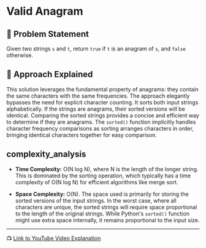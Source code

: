# Valid Anagram

## 📝 Problem Statement

Given two strings `s` and `t`, return `true` if `t` is an anagram of `s`, and `false` otherwise.

## 🤔 Approach Explained

This solution leverages the fundamental property of anagrams: they contain the same characters with the same frequencies.  The approach elegantly bypasses the need for explicit character counting.  It sorts both input strings alphabetically. If the strings are anagrams, their sorted versions will be identical.  Comparing the sorted strings provides a concise and efficient way to determine if they are anagrams.  The `sorted()` function implicitly handles character frequency comparisons as sorting arranges characters in order, bringing identical characters together for easy comparison.

## complexity_analysis

- **Time Complexity:** O(N log N), where N is the length of the longer string. This is dominated by the sorting operation, which typically has a time complexity of O(N log N) for efficient algorithms like merge sort.

- **Space Complexity:** O(N).  The space used is primarily for storing the sorted versions of the input strings. In the worst case, where all characters are unique, the sorted strings will require space proportional to the length of the original strings.  While Python's `sorted()` function might use extra space internally, it remains proportional to the input size.


---

📺 [Link to YouTube Video Explanation](your-youtube-link-here)
